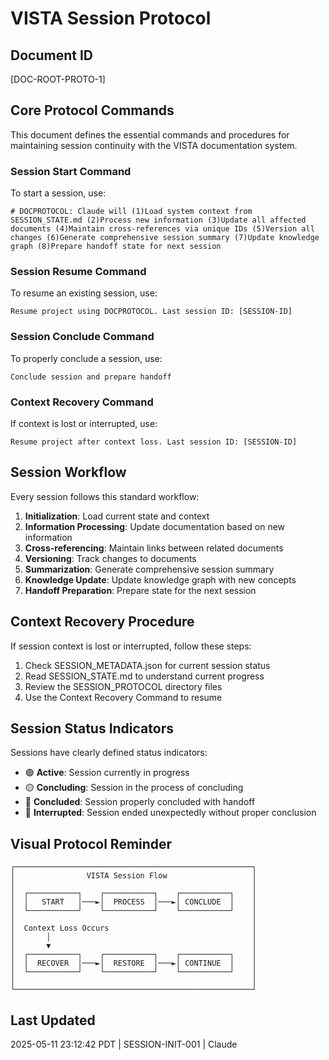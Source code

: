 # VISTA Session Protocol

## Document ID
[DOC-ROOT-PROTO-1]

## Core Protocol Commands
This document defines the essential commands and procedures for maintaining session continuity with the VISTA documentation system.

### Session Start Command
To start a session, use:
```
# DOCPROTOCOL: Claude will (1)Load system context from SESSION_STATE.md (2)Process new information (3)Update all affected documents (4)Maintain cross-references via unique IDs (5)Version all changes (6)Generate comprehensive session summary (7)Update knowledge graph (8)Prepare handoff state for next session
```

### Session Resume Command
To resume an existing session, use:
```
Resume project using DOCPROTOCOL. Last session ID: [SESSION-ID]
```

### Session Conclude Command
To properly conclude a session, use:
```
Conclude session and prepare handoff
```

### Context Recovery Command
If context is lost or interrupted, use:
```
Resume project after context loss. Last session ID: [SESSION-ID]
```

## Session Workflow
Every session follows this standard workflow:

1. **Initialization**: Load current state and context
2. **Information Processing**: Update documentation based on new information
3. **Cross-referencing**: Maintain links between related documents
4. **Versioning**: Track changes to documents
5. **Summarization**: Generate comprehensive session summary
6. **Knowledge Update**: Update knowledge graph with new concepts
7. **Handoff Preparation**: Prepare state for the next session

## Context Recovery Procedure

If session context is lost or interrupted, follow these steps:

1. Check SESSION_METADATA.json for current session status
2. Read SESSION_STATE.md to understand current progress
3. Review the SESSION_PROTOCOL directory files
4. Use the Context Recovery Command to resume

## Session Status Indicators
Sessions have clearly defined status indicators:

- 🟢 **Active**: Session currently in progress
- 🟡 **Concluding**: Session in the process of concluding
- 🔵 **Concluded**: Session properly concluded with handoff
- 🔴 **Interrupted**: Session ended unexpectedly without proper conclusion

## Visual Protocol Reminder
```
┌─────────────────────────────────────────────────────┐
│                VISTA Session Flow                   │
│                                                     │
│  ┌───────────┐    ┌───────────┐    ┌───────────┐    │
│  │   START   │───►│  PROCESS  │───►│ CONCLUDE  │    │
│  └───────────┘    └───────────┘    └───────────┘    │
│                                                     │
│  Context Loss Occurs                                │
│       │                                             │
│       ▼                                             │
│  ┌───────────┐    ┌───────────┐    ┌───────────┐    │
│  │  RECOVER  │───►│  RESTORE  │───►│ CONTINUE  │    │
│  └───────────┘    └───────────┘    └───────────┘    │
│                                                     │
└─────────────────────────────────────────────────────┘
```

## Last Updated
2025-05-11 23:12:42 PDT | SESSION-INIT-001 | Claude
